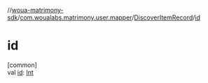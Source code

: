 //[woua-matrimony-sdk](../../../index.md)/[com.woualabs.matrimony.user.mapper](../index.md)/[DiscoverItemRecord](index.md)/[id](id.md)

# id

[common]\
val [id](id.md): [Int](https://kotlinlang.org/api/latest/jvm/stdlib/kotlin/-int/index.html)
